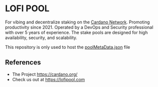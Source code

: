 # LOFI POOL
For vibing and decentralize staking on the [Cardano Network](https://cardano.org/). Promoting productivity since 2021. Operated by a DevOps and Security professional with over 5 years of experience. The stake pools are designed for high availability, security, and scalability.

This repository is only used to host the [poolMetaData.json](./poolMetaData.json) file

## References
- The Project https://cardano.org/
- Check us out at https://lofipool.com
